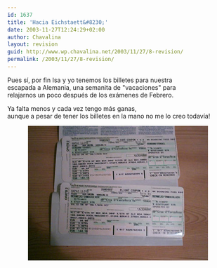 ```yaml
---
id: 1637
title: 'Hacia Eichstaett&#8230;'
date: 2003-11-27T12:24:29+02:00
author: Chavalina
layout: revision
guid: http://www.wp.chavalina.net/2003/11/27/8-revision/
permalink: /2003/11/27/8-revision/
---
```

<p align="left">
  Pues s&iacute;, por fin <span class="alguien">Isa</span> y yo tenemos los billetes para nuestra<br /> escapada a Alemania, una semanita de "vacaciones" para<br /> relajarnos un poco despu&eacute;s de los ex&aacute;menes de Febrero.
</p>

<p align="left">
  Ya falta menos y cada vez tengo m&aacute;s ganas,<br /> aunque a pesar de tener los billetes en la mano no me lo creo todav&iacute;a!
</p>

<p align="center">
  <img src="./imagenes/fotos/billete1.jpg" width="410" height="307" alt="billete Eichstaett" />
</p>